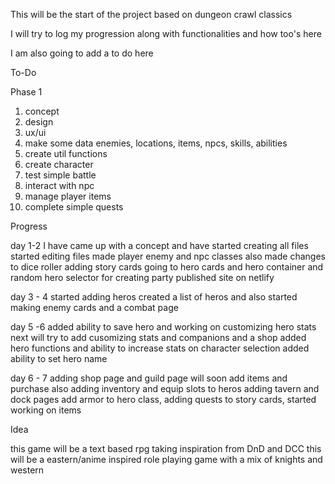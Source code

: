 This will be the start of the project based on dungeon crawl classics

I will try to log my progression along with functionalities and how too's here

I am also going to add a to do here

To-Do

Phase 1
1. concept
2. design
3. ux/ui
4. make some data enemies, locations, items, npcs, skills, abilities
5. create util functions
6. create character
7. test simple battle
8. interact with npc
9. manage player items
10. complete simple quests

Progress

day 1-2
I have came up with a concept and have started creating all files
started editing files made player enemy and npc classes also made changes to dice roller
adding story cards going to hero cards and hero container and random hero selector for creating party
published site on netlify

day 3 - 4
started adding heros created a list of heros and also started making enemy cards and a combat page

day 5 -6
added ability to save hero and working on customizing hero stats next will try to add cusomizing stats and companions and a shop
added hero functions and ability to increase stats on character selection added ability to set hero name

day 6 - 7
adding shop page and guild page will soon add items and purchase also adding inventory and equip slots to heros
adding tavern and dock pages add armor to hero class, adding quests to story cards, started working on items

Idea

this game will be a text based rpg taking inspiration from DnD and DCC
this will be a eastern/anime inspired role playing game with a mix of knights and western